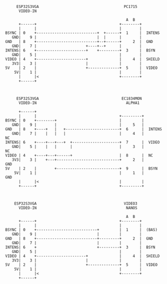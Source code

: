 
         ESP32S3VGA                                      PC1715            
          VIDEO-IN                                                         
                                                                           
                                                          A  B             
          +------+                                     +--------+          
          |      |                                     |        |          
    BSYNC | 0    +---------------------------+  +------+  1     |  INTENS  
       GND|    9 |                           |  |      |        |          
    GND   | 8    +---------------------------+--+------+     2  |  GND     
       GND|    7 |                      +----+--+      |        |          
    INTENS| 6    +----------------------+    +---------+  3     |  BSYN    
       GND|    5 |                                     |        |          
    VIDEO | 4    +----------------------+              |     4  |  SHIELD  
       3V3|    3 |                      |              |        |          
    5V    | 2    |                      +--------------+  5     |  VIDEO   
        5V|    1 |                                     |        |          
          |      |<                                    +--------+          
          +------+                                                         
                                                                           
                                                                           
                                                                           
         ESP32S3VGA                                     EC1834MON          
          VIDEO-IN                                        ALPHA1           
                                                                           
          +------+                                                         
          |      |                                     +---------+         
    BSYNC | 0    +--------+                            |         |         
       GND|    9 |        |                            |     5   |         
    GND   | 8    +----+   |   +------------------------+  6      |  INTENS 
       GND|    7 |    |   |   |                        |     4   |       NC
    INTENS| 6    +----+---+---+  +---------------------+  7      |  VIDEO  
       GND|    5 |    |   |      |                     |     3   |       NC
    VIDEO | 4    +----+---+------+                     |  8      |  NC     
       3V3|    3 |    +---+----------------------------+     2   |      GND
    5V    | 2    |        +----------------------------+  9      |  BSYN   
        5V|    1 |                                     |     1   |      GND
          |      |<                                    |         |         
          +------+                                     +---------+         



        ESP32S3VGA                                       VIDEO3            
          VIDEO-IN                                        NANOS                  
                                                                          
                                                          A  B            
          +------+                                     +--------+          
          |      |                                     |        |          
    BSYNC | 0    +---------------------------+         |  1     |  (BAS)  
       GND|    9 |                           |         |        |          
    GND   | 8    +---------------------------+---------+     2  |  GND    
       GND|    7 |                           |         |        |          
    INTENS| 6    +                           +---------+  3     |  BSYN    
       GND|    5 |                                     |        |          
    VIDEO | 4    +----------------------+              |     4  |  SHIELD  
       3V3|    3 |                      |              |        |          
    5V    | 2    |                      +--------------+  5     |  VIDEO  
        5V|    1 |                                     |        |          
          |      |<                                    +--------+          
          +------+                                                
